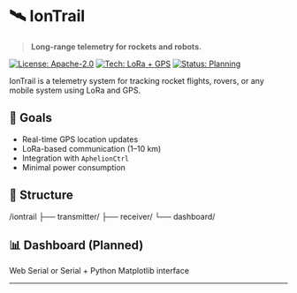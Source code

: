 # 🛰️ IonTrail
> **Long-range telemetry for rockets and robots.**

[![License: Apache-2.0](https://img.shields.io/badge/license-Apache--2.0-green.svg)](./LICENSE)
[![Tech: LoRa + GPS](https://img.shields.io/badge/tech-LoRa%20%7C%20GPS-blue.svg)]()
[![Status: Planning](https://img.shields.io/badge/status-planning-yellow.svg)]()

IonTrail is a telemetry system for tracking rocket flights, rovers, or any mobile system using LoRa and GPS.

## 🚀 Goals
- Real-time GPS location updates
- LoRa-based communication (1–10 km)
- Integration with `AphelionCtrl`
- Minimal power consumption

## 📁 Structure
/iontrail
├── transmitter/
├── receiver/
└── dashboard/

## 📊 Dashboard (Planned)
Web Serial or Serial + Python Matplotlib interface

---
